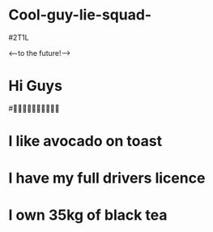 # Cool-guy-lie-squad-
#2T1L

<--to the future!-->

# Hi Guys
#🍆🍆🍆🍆🍆🍆🍆🍆🍆🍆
# I like avocado on toast 
# I have my full drivers licence
# I own 35kg of black tea
